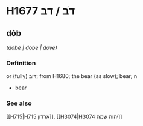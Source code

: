 # H1677 דֹּב / דב

## dôb

_(dobe | dobe | dove)_

### Definition

or (fully) דּוֹב; from H1680; the bear (as slow); bear; n

- bear

### See also

[[H715|H715 ארדון]], [[H3074|H3074 יהוה שמה]]
